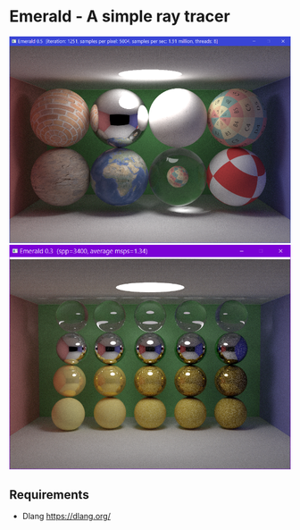 # Emerald - A simple ray tracer

![Emerald 0.5](screenshots/scene2.png)
![Emerald 0.3](screenshots/scene1.png)

## Requirements
- Dlang https://dlang.org/
